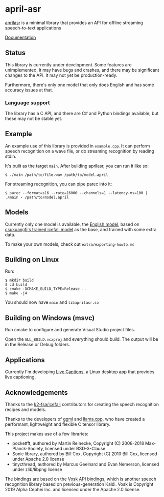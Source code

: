 # april-asr

[aprilasr](https://github.com/abb128/april-asr) is a minimal library that provides an API for offline streaming speech-to-text applications

[Documentation](https://abb128.github.io/april-asr/concepts.html)

## Status
This library is currently under development. Some features are unimplemented, it may have bugs and crashes, and there may be significant changes to the API. It may not yet be production-ready.

Furthermore, there's only one model that only does English and has some accuracy issues at that.

### Language support
The library has a C API, and there are C# and Python bindings available, but these may not be stable yet.

## Example
An example use of this library is provided in `example.cpp`. It can perform speech recognition on a wave file, or do streaming recognition by reading stdin.

It's built as the target `main`. After building aprilasr, you can run it like so:
```
$ ./main /path/to/file.wav /path/to/model.april
```

For streaming recognition, you can pipe parec into it:
```
$ parec --format=s16 --rate=16000 --channels=1 --latency-ms=100 | ./main - /path/to/model.april
```

## Models
Currently only one model is available, the [English model](https://april.sapples.net/aprilv0_en-us.april), based on [csukuangfj's trained icefall model](https://huggingface.co/csukuangfj/icefall-asr-librispeech-lstm-transducer-stateless2-2022-09-03/tree/main/exp) as the base, and trained with some extra data.

To make your own models, check out `extra/exporting-howto.md`

## Building on Linux
Run:
```
$ mkdir build
$ cd build
$ cmake -DCMAKE_BUILD_TYPE=Release ..
$ make -j4
```

You should now have `main` and `libaprilasr.so`

## Building on Windows (msvc)
Run cmake to configure and generate Visual Studio project files.

Open the `ALL_BUILD.vcxproj` and everything should build. The output will be in the Release or Debug folders.

## Applications
Currently I'm developing [Live Captions](https://github.com/abb128/LiveCaptions), a Linux desktop app that provides live captioning.

## Acknowledgements
Thanks to the [k2-fsa/icefall](https://github.com/k2-fsa/icefall) contributors for creating the speech recognition recipes and models.

Thanks to the developers of [ggml](https://github.com/ggerganov/ggml) and [llama.cpp](https://github.com/ggerganov/llama.cpp), who have created a performant, lightweight and flexible C tensor library.

This project makes use of a few libraries:
* pocketfft, authored by Martin Reinecke, Copyright (C) 2008-2018 Max-Planck-Society, licensed under BSD-3-Clause
* Sonic library, authored by Bill Cox, Copyright (C) 2010 Bill Cox, licensed under Apache 2.0 license
* tinycthread, authored by Marcus Geelnard and Evan Nemerson, licensed under zlib/libpng license


The bindings are based on the [Vosk API bindings](https://github.com/alphacep/vosk-api), which is another speech recognition library based on previous-generation Kaldi. Vosk is Copyright 2019 Alpha Cephei Inc. and licensed under the Apache 2.0 license.
